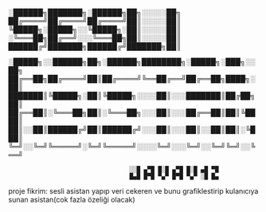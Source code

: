 
░██████╗███████╗░██████╗██╗░░░░░██╗
██╔════╝██╔════╝██╔════╝██║░░░░░██║
╚█████╗░█████╗░░╚█████╗░██║░░░░░██║
░╚═══██╗██╔══╝░░░╚═══██╗██║░░░░░██║
██████╔╝███████╗██████╔╝███████╗██║


░█████╗░░██████╗██╗░██████╗████████╗░█████╗░███╗░░██╗
██╔══██╗██╔════╝██║██╔════╝╚══██╔══╝██╔══██╗████╗░██║
███████║╚█████╗░██║╚█████╗░░░░██║░░░███████║██╔██╗██║
██╔══██║░╚═══██╗██║░╚═══██╗░░░██║░░░██╔══██║██║╚████║
██║░░██║██████╔╝██║██████╔╝░░░██║░░░██║░░██║██║░╚███║
╚═╝░░╚═╝╚═════╝░╚═╝╚═════╝░░░░╚═╝░░░╚═╝░░╚═╝╚═╝░░╚══╝

                                      ░░█ ▄▀█ █░█ ▄▀█ █░█ ▄█ ▀█
                                      █▄█ █▀█ ▀▄▀ █▀█ ▀▄▀ ░█ █▄





proje fikrim: sesli asistan yapıp veri cekeren ve bunu grafiklestirip kulanıcıya sunan asistan(cok fazla özeliği olacak)
